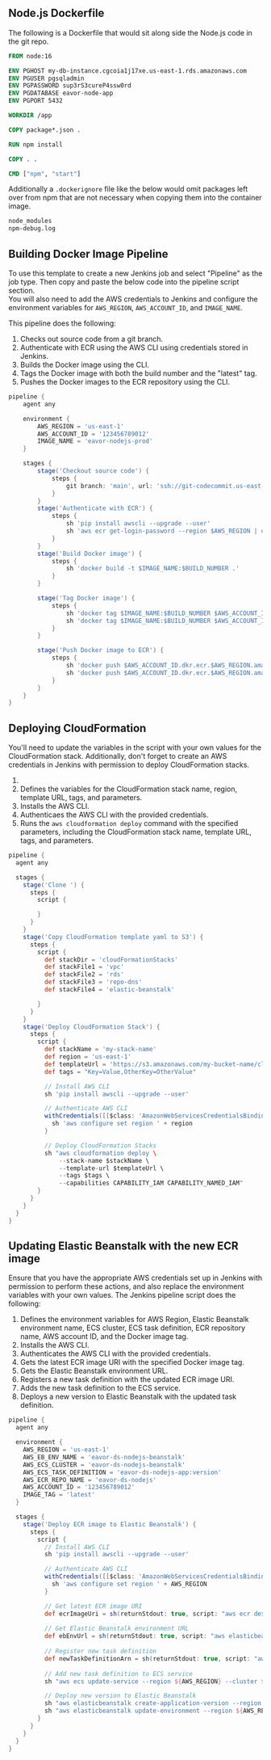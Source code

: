 ## Node.js Dockerfile

The following is a Dockerfile that would sit along side the Node.js code in the git repo. <br>
```dockerfile
FROM node:16

ENV PGHOST my-db-instance.cgcoia1j17xe.us-east-1.rds.amazonaws.com
ENV PGUSER pgsqladmin
ENV PGPASSWORD sup3rS3cureP4ssw0rd
ENV PGDATABASE eavor-node-app
ENV PGPORT 5432

WORKDIR /app

COPY package*.json .

RUN npm install

COPY . .

CMD ["npm", "start"]
```

Additionally a `.dockerignore` file like the below would omit packages left over from npm that are not necessary when copying them into the container image. <br>
```dockerfile
node_modules
npm-debug.log
```

## Building Docker Image Pipeline

To use this template to create a new Jenkins job and select "Pipeline" as the job type. Then copy and paste the below code into the pipeline script section. <br>
You will also need to add the AWS credentials to Jenkins and configure the environment variables for `AWS_REGION`, `AWS_ACCOUNT_ID`, and `IMAGE_NAME`.<br>


This pipeline does the following:<br> 
1. Checks out source code from a git branch.
2. Authenticate with ECR using the AWS CLI using credentials stored in Jenkins.
3. Builds the Docker image using the CLI.
4. Tags the Docker image with both the build number and the "latest" tag.
5. Pushes the Docker images to the ECR repository using the CLI.<br>
```groovy
pipeline {
    agent any

    environment {
        AWS_REGION = 'us-east-1'
        AWS_ACCOUNT_ID = '123456789012'
        IMAGE_NAME = 'eavor-nodejs-prod'
    }

    stages {
        stage('Checkout source code') {
            steps {
                git branch: 'main', url: 'ssh://git-codecommit.us-east-1.amazonaws.com/v1/repos/eavor-nodejs-prod-app'
            }
        }
        stage('Authenticate with ECR') {
            steps {
                sh 'pip install awscli --upgrade --user'
                sh 'aws ecr get-login-password --region $AWS_REGION | docker login --username AWS --password-stdin $AWS_ACCOUNT_ID.dkr.ecr.$AWS_REGION.amazonaws.com'
            }
        }
        stage('Build Docker image') {
            steps {
                sh 'docker build -t $IMAGE_NAME:$BUILD_NUMBER .'
            }
        }

        stage('Tag Docker image') {
            steps {
                sh 'docker tag $IMAGE_NAME:$BUILD_NUMBER $AWS_ACCOUNT_ID.dkr.ecr.$AWS_REGION.amazonaws.com/$IMAGE_NAME:$BUILD_NUMBER'
                sh 'docker tag $IMAGE_NAME:$BUILD_NUMBER $AWS_ACCOUNT_ID.dkr.ecr.$AWS_REGION.amazonaws.com/$IMAGE_NAME:latest'
            }
        }

        stage('Push Docker image to ECR') {
            steps {
                sh 'docker push $AWS_ACCOUNT_ID.dkr.ecr.$AWS_REGION.amazonaws.com/$IMAGE_NAME:$BUILD_NUMBER'
                sh 'docker push $AWS_ACCOUNT_ID.dkr.ecr.$AWS_REGION.amazonaws.com/$IMAGE_NAME:latest'
            }
        }
    }
}
```

## Deploying CloudFormation 

You'll need to update the variables in the script with your own values for the CloudFormation stack. Additionally, don't forget to create an AWS credentials in Jenkins with permission to deploy CloudFormation stacks.

1. 
1. Defines the variables for the CloudFormation stack name, region, template URL, tags, and parameters.
2. Installs the AWS CLI.
3. Authenticaes the AWS CLI with the provided credentials.
4. Runs the `aws cloudformation deploy` command with the specified parameters, including the CloudFormation stack name, template URL, tags, and parameters.
```groovy
pipeline {
  agent any

  stages {
    stage('Clone ') {
      steps {
        script {

        }
      }
    }
    stage('Copy CloudFormation template yaml to S3') {
      steps {
        script {
          def stackDir = 'cloudFormationStacks'  
          def stackFile1 = 'vpc'  
          def stackFile2 = 'rds'
          def stackFile3 = 'repo-dns'
          def stackFile4 = 'elastic-beanstalk'

        }
      }
    }
    stage('Deploy CloudFormation Stack') {
      steps {
        script {
          def stackName = 'my-stack-name'
          def region = 'us-east-1'
          def templateUrl = 'https://s3.amazonaws.com/my-bucket-name/cloudformation.yaml'
          def tags = "Key=Value,OtherKey=OtherValue"

          // Install AWS CLI
          sh 'pip install awscli --upgrade --user'

          // Authenticate AWS CLI
          withCredentials([[$class: 'AmazonWebServicesCredentialsBinding', credentialsId: 'aws-creds', accessKeyVariable: 'AWS_ACCESS_KEY_ID', secretKeyVariable: 'AWS_SECRET_ACCESS_KEY']]) {
            sh 'aws configure set region ' + region
          }

          // Deploy CloudFormation Stacks
          sh "aws cloudformation deploy \
              --stack-name $stackName \
              --template-url $templateUrl \
              --tags $tags \
              --capabilities CAPABILITY_IAM CAPABILITY_NAMED_IAM"
        }
      }
    }
  }
}
```

## Updating Elastic Beanstalk with the new ECR image

Ensure that you have the appropriate AWS credentials set up in Jenkins with permission to perform these actions, and also replace the environment variables with your own values.
The Jenkins pipeline script does the following:

1. Defines the environment variables for AWS Region, Elastic Beanstalk environment name, ECS cluster, ECS task definition, ECR repository name, AWS account ID, and the Docker image tag.
2. Installs the AWS CLI.
3. Authenticates the AWS CLI with the provided credentials.
4. Gets the latest ECR image URI with the specified Docker image tag.
5. Gets the Elastic Beanstalk environment URL.
6. Registers a new task definition with the updated ECR image URI.
7. Adds the new task definition to the ECS service.
8. Deploys a new version to Elastic Beanstalk with the updated task definition.
```groovy
pipeline {
  agent any

  environment {
    AWS_REGION = 'us-east-1'
    AWS_EB_ENV_NAME = 'eavor-ds-nodejs-beanstalk'
    AWS_ECS_CLUSTER = 'eavor-ds-nodejs-beanstalk'
    AWS_ECS_TASK_DEFINITION = 'eavor-ds-nodejs-app:version'
    AWS_ECR_REPO_NAME = 'eavor-ds-nodejs'
    AWS_ACCOUNT_ID = '123456789012'
    IMAGE_TAG = 'latest'
  }

  stages {
    stage('Deploy ECR image to Elastic Beanstalk') {
      steps {
        script {
          // Install AWS CLI
          sh 'pip install awscli --upgrade --user'

          // Authenticate AWS CLI
          withCredentials([[$class: 'AmazonWebServicesCredentialsBinding', credentialsId: 'aws-creds', accessKeyVariable: 'AWS_ACCESS_KEY_ID', secretKeyVariable: 'AWS_SECRET_ACCESS_KEY']]) {
            sh 'aws configure set region ' + AWS_REGION
          }

          // Get latest ECR image URI
          def ecrImageUri = sh(returnStdout: true, script: "aws ecr describe-images --region ${AWS_REGION} --repository-name ${AWS_ECR_REPO_NAME} --image-ids imageTag=${IMAGE_TAG} --query 'images[0].imageUri' --output text").trim()
          
          // Get Elastic Beanstalk environment URL
          def ebEnvUrl = sh(returnStdout: true, script: "aws elasticbeanstalk describe-environments --region ${AWS_REGION} --environment-names ${AWS_EB_ENV_NAME} --query 'Environments[0].CNAME' --output text").trim()
          
          // Register new task definition
          def newTaskDefinitionArn = sh(returnStdout: true, script: "aws ecs register-task-definition --region ${AWS_REGION} --execution-role-arn arn:aws:iam::${AWS_ACCOUNT_ID}:role/ecsTaskExecutionRole --family ${AWS_ECS_TASK_DEFINITION} --container-definitions '[{\"name\":\"my-container-name\",\"image\":\"${ecrImageUri}\",\"essential\":true}]' --query 'taskDefinition.taskDefinitionArn' --output text").trim()
          
          // Add new task definition to ECS service
          sh "aws ecs update-service --region ${AWS_REGION} --cluster ${AWS_ECS_CLUSTER} --service my-service-name --service ${AWS_ECS_CLUSTER} --task-definition ${newTaskDefinitionArn} --query 'service.taskDefinition'"

          // Deploy new version to Elastic Beanstalk
          sh "aws elasticbeanstalk create-application-version --region ${AWS_REGION} --application-name my-app-name --version-label v1 --source-bundle S3Bucket=my-s3-bucket-name,S3Key=my-app-package.zip"
          sh "aws elasticbeanstalk update-environment --region ${AWS_REGION} --environment-name ${AWS_EB_ENV_NAME} --version-label v1"
        }
      }
    }
  }
}

```
